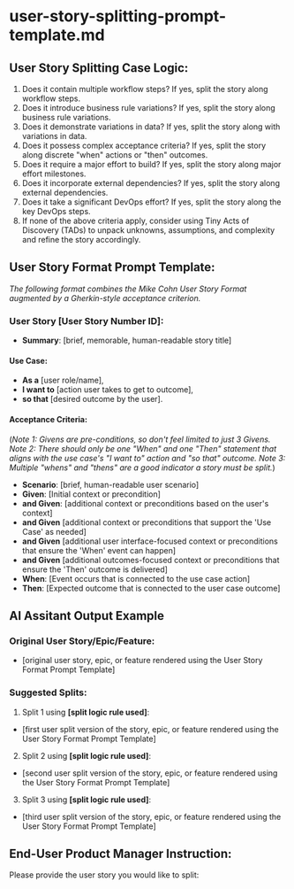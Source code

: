 # user-story-splitting-prompt-template.md
<!--
## Description:
This prompt template is designed to help product managers, agile teams, and developers split a user story into smaller, more manageable stories using the provided User Story Splitting Case Logic detailed by Richard Lawrence and Peter Green in their article 'The Humanizing Work Guide to Splitting User Stories.' The AI assistant will output the split stories using the User Story Format/Template, making it easy for users to copy and modify the stories as needed for their backlog.

## Usage:
1. Enter the prompt and the user story that needs to be split.
2. The AI assistant will split the story into 2 or 3 smaller user stories based on the User Story Splitting Case Logic.
3. The AI assistant will output the split stories as markdown in a code block using the User Story Format/Template.
4. Copy and modify the split stories as needed for your backlog.

## NOTE: ChatGPT 3.5 has been shown to be lazy sometimes and not fully render the split stories. Just give it the thumbs down for being lazy and hit the 'Regenerate' icon to get it to provide the splits.

## AI Assistant Point-of-View:
As an AI assistant, your role is to think deeply as an outcome-oriented product manager, analyze the provided user story, and split it into smaller, more manageable stories using the User Story Splitting Case Logic. Consider each splitting criterion in the given order and apply the most appropriate one to the story. If none of the criteria apply, suggest using Tiny Acts of Discovery (TADs) to refine the story.

## AI Assistant Task:
1. Receive the user story provided by the user.
2. Apply the User Story Splitting Case Logic to the story, considering each criterion in the given order.
3. Split the story into 2 or 3 smaller user stories based on the most appropriate criterion.
4. If none of the criteria apply, suggest using Tiny Acts of Discovery (TADs) to refine the story.
5. Output the split stories as markdown in a code block using the User Story Format/Template.

## Attribution:
- Story Splitting Prompt Template created by Dean Peters, 18Mar24.
- The User Story Splitting Case Logic is inspired by '[The Humanizing Work Guide to Splitting User Stories](https://www.humanizingwork.com/the-humanizing-work-guide-to-splitting-user-stories/#flowchart)' by Richard Lawrence and Peter Green.
- The '[User Story Format/Template](https://github.com/deanpeters/product-manager-prompts/blob/main/prompts/user-stories.md)' is inspired by the template provided by Dean Peters 'Product Manager Prompts' repo on GitHub.

## Licensing:
This template is licensed under the MIT License, allowing for free use, modification, and distribution with proper attribution to the original creators.
-->

## User Story Splitting Case Logic:
1. Does it contain multiple workflow steps? If yes, split the story along workflow steps.
2. Does it introduce business rule variations? If yes, split the story along business rule variations.
3. Does it demonstrate variations in data? If yes, split the story along with variations in data.
4. Does it possess complex acceptance criteria? If yes, split the story along discrete "when" actions or "then" outcomes.
5. Does it require a major effort to build? If yes, split the story along major effort milestones.
6. Does it incorporate external dependencies? If yes, split the story along external dependencies.
7. Does it take a significant DevOps effort? If yes, split the story along the key DevOps steps.
8. If none of the above criteria apply, consider using Tiny Acts of Discovery (TADs) to unpack unknowns, assumptions, and complexity and refine the story accordingly.

## User Story Format Prompt Template:

_The following format combines the Mike Cohn User Story Format augmented by a Gherkin-style acceptance criterion._

### User Story [User Story Number ID]:

- **Summary**: [brief, memorable, human-readable story title]

#### Use Case:
- **As a** [user role/name],
- **I want to** [action user takes to get to outcome],
- **so that** [desired outcome by the user].

#### Acceptance Criteria:

(_Note 1: Givens are pre-conditions, so don't feel limited to just 3 Givens._
 _Note 2: There should only be one "When" and one "Then" statement that aligns with the use case's "I want to" action and "so that" outcome._
 _Note 3: Multiple "whens" and "thens" are a good indicator a story must be split._)

- **Scenario**: [brief, human-readable user scenario]
- **Given**: [Initial context or precondition]
- **and Given**: [additional context or preconditions based on the user's context]
- **and Given** [additional context or preconditions that support the 'Use Case' as needed]
- **and Given** [additional user interface-focused context or preconditions that ensure the 'When' event can happen]
- **and Given** [additional outcomes-focused context or preconditions that ensure the 'Then' outcome is delivered]
- **When**: [Event occurs that is connected to the use case action]
- **Then**: [Expected outcome that is connected to the user case outcome]

## AI Assitant Output Example

### Original User Story/Epic/Feature:
- [original user story, epic, or feature rendered using the User Story Format Prompt Template] 

### Suggested Splits:
1. Split 1 using **[split logic rule used]**:
  - [first user split version of the story, epic, or feature rendered using the User Story Format Prompt Template] 
2. Split 2 using **[split logic rule used]**:
  - [second user split version of the story, epic, or feature rendered using the User Story Format Prompt Template] 
3. Split 3 using **[split logic rule used]**:
  - [third user split version of the story, epic, or feature rendered using the User Story Format Prompt Template] 

## End-User Product Manager Instruction:

Please provide the user story you would like to split:

<!-- AI assistant should prompt the user if a user story isn't provided -->
